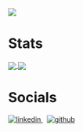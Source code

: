 <!-- [![Sahil's GitHub stats](https://github-readme-stats.vercel.app/api?username=SahilSayani&theme=algolia&show_icons=true)](https://github.com/anuraghazra/github-readme-stats) -->
<!-- [![Top Langs](https://github-readme-stats.vercel.app/api/top-langs/?username=SahilSayani&theme=algolia&show_icons=true)](https://github.com/anuraghazra/github-readme-stats) -->
<a href="https://github.com/SahilSayani">
  <img align="center" src="https://user-images.githubusercontent.com/72189595/127043381-61008b39-8b02-4df0-b1d8-ba4db66f41cf.png" />
</a>

# Stats
<a href="https://github.com/SahilSayani">
  <img align="center" src="https://github-readme-stats.vercel.app/api?username=SahilSayani&theme=vision-friendly-dark&show_icons=true" />
</a>
<a href="https://github.com/SahilSayani">
  <img align="center" src="https://github-readme-stats.vercel.app/api/top-langs/?username=SahilSayani&theme=vision-friendly-dark&show_icons=true" />
</a>

# Socials
<p>
  <a href="https://www.linkedin.com/in/sahil-sayani-1696751b7/" rel="nofollow noreferrer">
    <img src="https://img.shields.io/badge/LinkedIn-0077B5?style=for-the-badge&logo=linkedin&logoColor=white" alt="linkedin"> 
  </a> &nbsp;
  <a href="https://github.com/SahilSayani" rel="nofollow noreferrer">
    <img src="https://img.shields.io/badge/GitHub-100000?style=for-the-badge&logo=github&logoColor=white" alt="github"> 
  </a>
</p>
